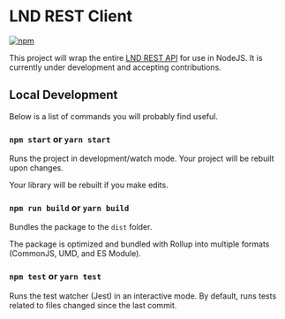 # LND REST Client

[![npm](https://img.shields.io/npm/v/lnd-rest-client?style=plastic)](https://www.npmjs.com/package/lnd-rest-client)

This project will wrap the entire [LND REST API](https://api.lightning.community/#lnd-rest-api-reference) for use in NodeJS. It is currently under development and accepting contributions.

## Local Development

Below is a list of commands you will probably find useful.

### `npm start` or `yarn start`

Runs the project in development/watch mode. Your project will be rebuilt upon changes.

Your library will be rebuilt if you make edits.

### `npm run build` or `yarn build`

Bundles the package to the `dist` folder.

The package is optimized and bundled with Rollup into multiple formats (CommonJS, UMD, and ES Module).

### `npm test` or `yarn test`

Runs the test watcher (Jest) in an interactive mode.
By default, runs tests related to files changed since the last commit.
